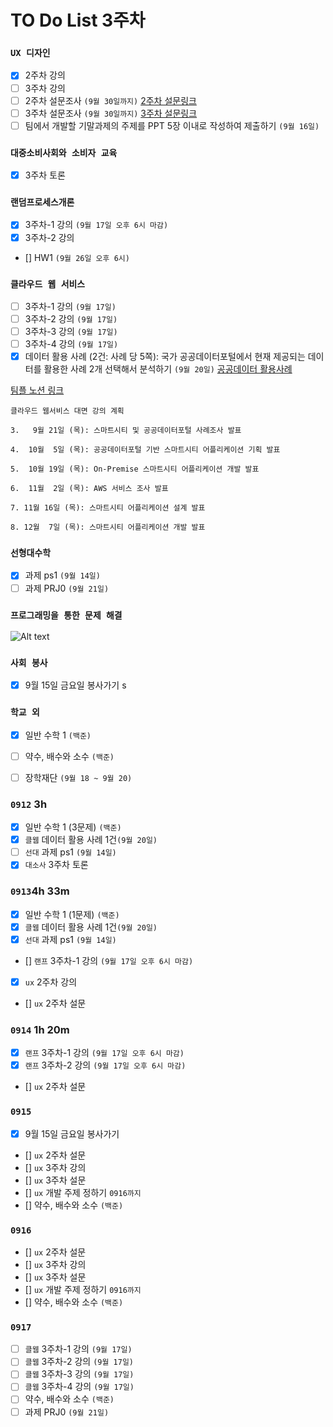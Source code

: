 # TO Do List 3주차

### `UX 디자인`
- [x] 2주차 강의
- [ ] 3주차 강의
- [ ] 2주차 설문조사 `(9월 30일까지)`
[2주차 설문링크](https://forms.gle/pZPotm4uKZ8CQA8V8)
- [ ] 3주차 설문조사 `(9월 30일까지)`
[3주차 설문링크](https://docs.google.com/forms/d/e/1FAIpQLSfmoUIgjP-n2Hqm2KPICQVo52DrlDkdzmaAcL3AQLiIOdTHRw/viewform)
- [ ] 팀에서 개발할 기말과제의 주제를 PPT 5장 이내로 작성하여 제출하기 `(9월 16일)`

### `대중소비사회와 소비자 교육`
- [X] 3주차 토론

### `랜덤프로세스개론`
- [x] 3주차-1 강의 `(9월 17일 오후 6시 마감)`
- [x] 3주차-2 강의
- [] HW1 `(9월 26일 오후 6시)`

### `클라우드 웹 서비스`
- [ ] 3주차-1 강의 `(9월 17일)`
- [ ] 3주차-2 강의 `(9월 17일)` 
- [ ] 3주차-3 강의 `(9월 17일)`
- [ ] 3주차-4 강의 `(9월 17일)`
- [x] 데이터 활용 사례 (2건: 사례 당 5쪽): 국가 공공데이터포털에서 현재 제공되는 데이 터를 활용한 사례 2개 선택해서 분석하기 `(9월 20일)` 
[공공데이터 활용사례](https://www.data.go.kr/tcs/puc/selectPublicUseCaseListView.do)

[팀플 노션 링크](https://www.notion.so/Cloud-Web-Service-Team-Project-cb7f98e2e37c43fd98b7937e0d5018c5)
```
클라우드 웹서비스 대면 강의 계획

3.   9월 21일 (목): 스마트시티 및 공공데이터포털 사례조사 발표

4.  10월  5일 (목): 공공데이터포털 기반 스마트시티 어플리케이션 기획 발표

5.  10월 19일 (목): On-Premise 스마트시티 어플리케이션 개발 발표

6.  11월  2일 (목): AWS 서비스 조사 발표

7. 11월 16일 (목): 스마트시티 어플리케이션 설계 발표

8. 12월  7일 (목): 스마트시티 어플리케이션 개발 발표
```

### `선형대수학`
- [x] 과제 ps1 `(9월 14일)`
- [ ] 과제 PRJ0 `(9월 21일)`

### `프로그래밍을 통한 문제 해결`

![Alt text](%E1%84%91%E1%85%B3%E1%84%90%E1%85%A9%E1%86%BC%E1%84%86%E1%85%AE%E1%86%AB%E1%84%80%E1%85%A1%E1%86%BC%E1%84%8B%E1%85%B4%E1%84%80%E1%85%A8%E1%84%92%E1%85%AC%E1%86%A8%E1%84%89%E1%85%A5.png)

### `사회 봉사`
- [x] 9월 15일 금요일 봉사가기
s
### `학교 외`
- [x] 일반 수학 1 `(백준)`
- [ ] 약수, 배수와 소수 `(백준)`
- [ ] 장학재단 `(9월 18 ~ 9월 20)`


### `0912` 3h
- [x] 일반 수학 1 (3문제) `(백준)`
- [x] `클웹` 데이터 활용 사례 1건`(9월 20일)` 
- [ ] `선대` 과제 ps1 `(9월 14일)`
- [x] `대소사` 3주차 토론

### `0913`4h 33m
- [x] 일반 수학 1 (1문제) `(백준)`
- [x] `클웹` 데이터 활용 사례 1건`(9월 20일)` 
- [x] `선대` 과제 ps1 `(9월 14일)`
- [] `랜프` 3주차-1 강의 `(9월 17일 오후 6시 마감)`
- [x] `ux` 2주차 강의
- [] `ux` 2주차 설문

### `0914` 1h 20m
- [x] `랜프` 3주차-1 강의 `(9월 17일 오후 6시 마감)`
- [x] `랜프` 3주차-2 강의 `(9월 17일 오후 6시 마감)`
- [] `ux` 2주차 설문

### `0915` 
- [X] 9월 15일 금요일 봉사가기
- [] `ux` 2주차 설문
- [] `ux` 3주차 강의
- [] `ux` 3주차 설문
- [] `ux` 개발 주제 정하기 `0916까지`
- [] 약수, 배수와 소수 `(백준)`

### `0916` 
- [] `ux` 2주차 설문
- [] `ux` 3주차 강의
- [] `ux` 3주차 설문
- [] `ux` 개발 주제 정하기 `0916까지`
- [] 약수, 배수와 소수 `(백준)`

### `0917`
- [ ] `클웹` 3주차-1 강의 `(9월 17일)`
- [ ] `클웹` 3주차-2 강의 `(9월 17일)` 
- [ ] `클웹` 3주차-3 강의 `(9월 17일)`
- [ ] `클웹` 3주차-4 강의 `(9월 17일)`
- [ ] 약수, 배수와 소수 `(백준)`
- [ ] 과제 PRJ0 `(9월 21일)`